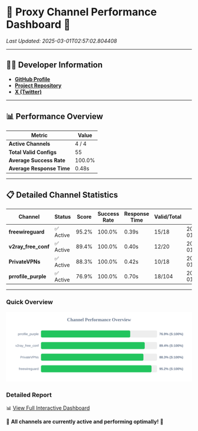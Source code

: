 # 🌟 Proxy Channel Performance Dashboard 🌟

_Last Updated: 2025-03-01T02:57:02.804408_

---

## 👩‍💻 Developer Information

- **[GitHub Profile](https://github.com/4n0nymou3)**  
- **[Project Repository](https://github.com/4n0nymou3/multi-proxy-config-fetcher)**  
- **[X (Twitter)](https://x.com/4n0nymou3)**  

---

## 📊 Performance Overview

| Metric                | Value       |
|-----------------------|-------------|
| **Active Channels**   | 4 / 4       |
| **Total Valid Configs** | 55          |
| **Average Success Rate** | 100.0%      |
| **Average Response Time** | 0.48s       |

---

## 📋 Detailed Channel Statistics

| Channel          | Status     | Score  | Success Rate | Response Time | Valid/Total | Last Success               |
|------------------|------------|--------|--------------|---------------|-------------|----------------------------|
| **freewireguard**  | ✅ Active  | 95.2%  | 100.0% | 0.39s         | 15/18       | 2025-03-01T02:57:02.802709 |
| **v2ray_free_conf**  | ✅ Active  | 89.4%  | 100.0% | 0.40s         | 12/20       | 2025-03-01T02:57:01.938159 |
| **PrivateVPNs**  | ✅ Active  | 88.3%  | 100.0% | 0.42s         | 10/18       | 2025-03-01T02:57:02.386576 |
| **prrofile_purple**  | ✅ Active  | 76.9%  | 100.0% | 0.70s         | 18/104       | 2025-03-01T02:57:01.455513 |

---

### Quick Overview
<div align="center">
  <a href="https://raw.githubusercontent.com/nullluser/NullRepo/refs/heads/main/assets/channel_stats_chart.svg">
    <img src="https://raw.githubusercontent.com/nullluser/NullRepo/refs/heads/main/assets/channel_stats_chart.svg" alt="Source Performance Statistics" width="800">
  </a>
</div>

### Detailed Report
📊 [View Full Interactive Dashboard](https://htmlpreview.github.io/?https://github.com/nullluser/NullRepo/blob/main/assets/performance_report.html)

🎉 **All channels are currently active and performing optimally!** 🎉
